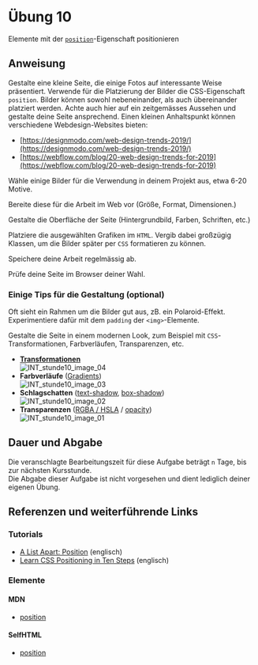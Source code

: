 # Übung 10

Elemente mit der [`position`](https://wiki.selfhtml.org/wiki/CSS/Eigenschaften/Positionierung/position)-Eigenschaft positionieren


## Anweisung

Gestalte eine kleine Seite, die einige Fotos auf interessante Weise präsentiert. Verwende für die Platzierung der Bilder die CSS-Eigenschaft `position`. Bilder können sowohl nebeneinander, als auch übereinander platziert werden. Achte auch hier auf ein zeitgemässes Aussehen und gestalte deine Seite ansprechend. Einen kleinen Anhaltspunkt können verschiedene Webdesign-Websites bieten:

- [https://designmodo.com/web-design-trends-2019/](https://designmodo.com/web-design-trends-2019/)
- [https://webflow.com/blog/20-web-design-trends-for-2019](https://webflow.com/blog/20-web-design-trends-for-2019)

Wähle einige Bilder für die Verwendung in deinem Projekt aus, etwa 6-20 Motive.

Bereite diese für die Arbeit im Web vor (Größe, Format, Dimensionen.)

Gestalte die Oberfläche der Seite (Hintergrundbild, Farben, Schriften, etc.)

Platziere die ausgewählten Grafiken im `HTML`. Vergib dabei großzügig Klassen, um die Bilder später per `CSS` formatieren zu können.

Speichere deine Arbeit regelmässig ab.

Prüfe deine Seite im Browser deiner Wahl.

### Einige Tips für die Gestaltung (optional)

Oft sieht ein Rahmen um die Bilder gut aus, zB. ein Polaroid-Effekt. Experimentiere dafür mit dem `padding` der `<img>`-Elemente.

Gestalte die Seite in einem modernen Look, zum Beispiel mit `CSS`-Transformationen, Farbverläufen, Transparenzen, etc.

- **[Transformationen](http://wiki.selfhtml.org/wiki/CSS/Eigenschaften/%C3%A4u%C3%9Fere_Gestaltung/Transformationen)**  
![INT_stunde10_image_04](https://user-images.githubusercontent.com/1279725/70738336-c206d300-1d14-11ea-9fe8-05e150b1a492.jpg)
- **Farbverläufe** ([Gradients](http://wiki.selfhtml.org/wiki/CSS/Eigenschaften/Hintergrundfarben_und_-bilder/linear-gradient()))  
![INT_stunde10_image_03](https://user-images.githubusercontent.com/1279725/70738338-c29f6980-1d14-11ea-9e32-31051506ee19.jpg)
- **Schlagschatten** ([text-shadow](http://wiki.selfhtml.org/wiki/CSS/Eigenschaften/Textformatierung/text-shadow), [box-shadow](http://wiki.selfhtml.org/wiki/CSS/Eigenschaften/%C3%A4u%C3%9Fere_Gestaltung/box-shadow))  
![INT_stunde10_image_02](https://user-images.githubusercontent.com/1279725/70738337-c29f6980-1d14-11ea-9791-43ff309631b6.jpg)
- **Transparenzen** ([RGBA / HSLA](http://trentwalton.com/2010/12/21/rgba-hsla-css-color/) / [opacity](http://wiki.selfhtml.org/wiki/CSS/Eigenschaften/Anzeige/opacity))  
![INT_stunde10_image_01](https://user-images.githubusercontent.com/1279725/70738339-c29f6980-1d14-11ea-926d-1ce8fa6ded04.jpg)


## Dauer und Abgabe

Die veranschlagte Bearbeitungszeit für diese Aufgabe beträgt `n` Tage, bis zur nächsten Kursstunde.  
Die Abgabe dieser Aufgabe ist nicht vorgesehen und dient lediglich deiner eigenen Übung.

## Referenzen und weiterführende Links

### Tutorials

- [A List Apart: Position](https://alistapart.com/article/css-positioning-101/) (englisch)  
- [Learn CSS Positioning in Ten Steps](http://www.barelyfitz.com/screencast/html-training/css/positioning/) (englisch)  

### Elemente

#### MDN

- [position](https://developer.mozilla.org/de/docs/Web/CSS/position)

#### SelfHTML

- [position](https://wiki.selfhtml.org/wiki/CSS/Eigenschaften/Positionierung/position)
